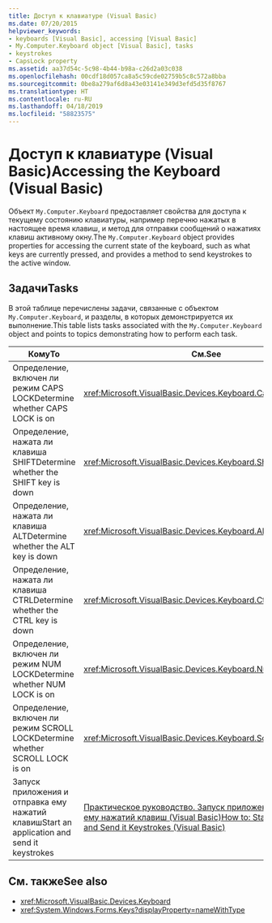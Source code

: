 ```yaml
---
title: Доступ к клавиатуре (Visual Basic)
ms.date: 07/20/2015
helpviewer_keywords:
- keyboards [Visual Basic], accessing [Visual Basic]
- My.Computer.Keyboard object [Visual Basic], tasks
- keystrokes
- CapsLock property
ms.assetid: aa37d54c-5c98-4b44-b98a-c26d2a03c038
ms.openlocfilehash: 00cdf18d057ca8a5c59cde02759b5c8c572a8bba
ms.sourcegitcommit: 0be8a279af6d8a43e03141e349d3efd5d35f8767
ms.translationtype: HT
ms.contentlocale: ru-RU
ms.lasthandoff: 04/18/2019
ms.locfileid: "58823575"
---
```

# <a name="accessing-the-keyboard-visual-basic"></a><span data-ttu-id="0795d-102">Доступ к клавиатуре (Visual Basic)</span><span class="sxs-lookup"><span data-stu-id="0795d-102">Accessing the Keyboard (Visual Basic)</span></span>
<span data-ttu-id="0795d-103">Объект `My.Computer.Keyboard` предоставляет свойства для доступа к текущему состоянию клавиатуры, например перечню нажатых в настоящее время клавиш, и метод для отправки сообщений о нажатиях клавиш активному окну.</span><span class="sxs-lookup"><span data-stu-id="0795d-103">The `My.Computer.Keyboard` object provides properties for accessing the current state of the keyboard, such as what keys are currently pressed, and provides a method to send keystrokes to the active window.</span></span>  
  
## <a name="tasks"></a><span data-ttu-id="0795d-104">Задачи</span><span class="sxs-lookup"><span data-stu-id="0795d-104">Tasks</span></span>  
 <span data-ttu-id="0795d-105">В этой таблице перечислены задачи, связанные с объектом `My.Computer.Keyboard`, и разделы, в которых демонстрируется их выполнение.</span><span class="sxs-lookup"><span data-stu-id="0795d-105">This table lists tasks associated with the `My.Computer.Keyboard` object and points to topics demonstrating how to perform each task.</span></span>  
  
|<span data-ttu-id="0795d-106">Кому</span><span class="sxs-lookup"><span data-stu-id="0795d-106">To</span></span>|<span data-ttu-id="0795d-107">См.</span><span class="sxs-lookup"><span data-stu-id="0795d-107">See</span></span>|  
|--------|---------|  
|<span data-ttu-id="0795d-108">Определение, включен ли режим CAPS LOCK</span><span class="sxs-lookup"><span data-stu-id="0795d-108">Determine whether CAPS LOCK is on</span></span>|<xref:Microsoft.VisualBasic.Devices.Keyboard.CapsLock%2A>|  
|<span data-ttu-id="0795d-109">Определение, нажата ли клавиша SHIFT</span><span class="sxs-lookup"><span data-stu-id="0795d-109">Determine whether the SHIFT key is down</span></span>|<xref:Microsoft.VisualBasic.Devices.Keyboard.ShiftKeyDown%2A>|  
|<span data-ttu-id="0795d-110">Определение, нажата ли клавиша ALT</span><span class="sxs-lookup"><span data-stu-id="0795d-110">Determine whether the ALT key is down</span></span>|<xref:Microsoft.VisualBasic.Devices.Keyboard.AltKeyDown%2A>|  
|<span data-ttu-id="0795d-111">Определение, нажата ли клавиша CTRL</span><span class="sxs-lookup"><span data-stu-id="0795d-111">Determine whether the CTRL key is down</span></span>|<xref:Microsoft.VisualBasic.Devices.Keyboard.CtrlKeyDown%2A>|  
|<span data-ttu-id="0795d-112">Определение, включен ли режим NUM LOCK</span><span class="sxs-lookup"><span data-stu-id="0795d-112">Determine whether NUM LOCK is on</span></span>|<xref:Microsoft.VisualBasic.Devices.Keyboard.NumLock%2A>|  
|<span data-ttu-id="0795d-113">Определение, включен ли режим SCROLL LOCK</span><span class="sxs-lookup"><span data-stu-id="0795d-113">Determine whether SCROLL LOCK is on</span></span>|<xref:Microsoft.VisualBasic.Devices.Keyboard.ScrollLock%2A>|  
|<span data-ttu-id="0795d-114">Запуск приложения и отправка ему нажатий клавиш</span><span class="sxs-lookup"><span data-stu-id="0795d-114">Start an application and send it keystrokes</span></span>|[<span data-ttu-id="0795d-115">Практическое руководство. Запуск приложения и отправка ему нажатий клавиш (Visual Basic)</span><span class="sxs-lookup"><span data-stu-id="0795d-115">How to: Start an Application and Send it Keystrokes (Visual Basic)</span></span>](../../../../visual-basic/developing-apps/programming/computer-resources/how-to-start-an-application-and-send-it-keystrokes.md)|  
  
## <a name="see-also"></a><span data-ttu-id="0795d-116">См. также</span><span class="sxs-lookup"><span data-stu-id="0795d-116">See also</span></span>

- <xref:Microsoft.VisualBasic.Devices.Keyboard>
- <xref:System.Windows.Forms.Keys?displayProperty=nameWithType>
